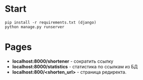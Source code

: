 # Start  
    pip install -r requirements.txt (django)   
    python manage.py runserver  

# Pages  
* **localhost:8000/shortener** - сократить ссылку  
* **localhost:8000/statistics** - статистика по ссылкам из БД  
* **localhost:800/<shorten_url>** - страница редиректа. 
